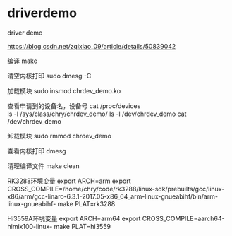 # driverdemo
driver demo

https://blog.csdn.net/zqixiao_09/article/details/50839042

编译
make

清空内核打印
sudo dmesg -C

加载模块
sudo insmod chrdev_demo.ko

查看申请到的设备名，设备号
cat /proc/devices   
ls -l /sys/class/chry/chrdev_demo/
ls -l /dev/chrdev_demo
cat /dev/chrdev_demo 

卸载模块
sudo rmmod chrdev_demo

查看内核打印
dmesg

清理编译文件
make clean



RK3288环境变量
export ARCH=arm
export CROSS_COMPILE=/home/chry/code/rk3288/linux-sdk/prebuilts/gcc/linux-x86/arm/gcc-linaro-6.3.1-2017.05-x86_64_arm-linux-gnueabihf/bin/arm-linux-gnueabihf-
make PLAT=rk3288

Hi3559A环境变量
export ARCH=arm64
export CROSS_COMPILE=aarch64-himix100-linux-
make PLAT=hi3559


